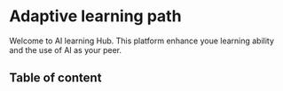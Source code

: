# Adaptive learning path

Welcome to AI learning Hub. This platform enhance youe learning ability and the use of AI as your peer.

## Table of content
